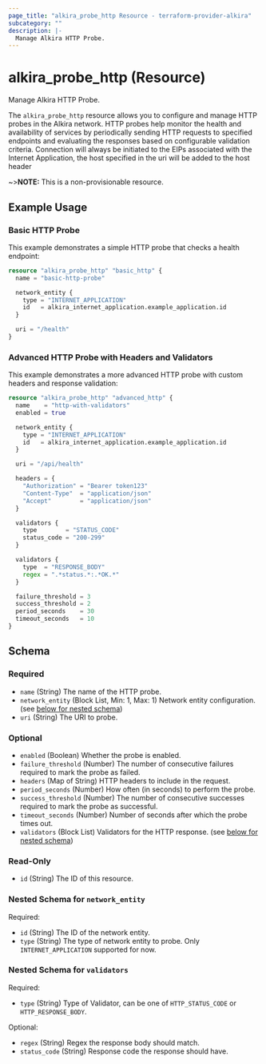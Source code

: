 ```yaml
---
page_title: "alkira_probe_http Resource - terraform-provider-alkira"
subcategory: ""
description: |-
  Manage Alkira HTTP Probe.
---
```


# alkira_probe_http (Resource)

Manage Alkira HTTP Probe.

The `alkira_probe_http` resource allows you to configure and manage HTTP probes in the Alkira network.
HTTP probes help monitor the health and availability of services by periodically sending HTTP requests 
to specified endpoints and evaluating the responses based on configurable validation criteria.
Connection will always be initiated to the EIPs associated with the Internet Application, 
the host specified in the uri will be added to the host header

~>**NOTE:**   This is a non-provisionable resource.

## Example Usage

### Basic HTTP Probe
This example demonstrates a simple HTTP probe that checks a health endpoint:
```terraform
resource "alkira_probe_http" "basic_http" {
  name = "basic-http-probe"

  network_entity {
    type = "INTERNET_APPLICATION"
    id   = alkira_internet_application.example_application.id
  }

  uri = "/health"
}
```

### Advanced HTTP Probe with Headers and Validators
This example demonstrates a more advanced HTTP probe with custom headers and response validation:
```terraform
resource "alkira_probe_http" "advanced_http" {
  name    = "http-with-validators"
  enabled = true

  network_entity {
    type = "INTERNET_APPLICATION"
    id   = alkira_internet_application.example_application.id
  }

  uri = "/api/health"

  headers = {
    "Authorization" = "Bearer token123"
    "Content-Type"  = "application/json"
    "Accept"        = "application/json"
  }

  validators {
    type        = "STATUS_CODE"
    status_code = "200-299"
  }

  validators {
    type  = "RESPONSE_BODY"
    regex = ".*status.*:.*OK.*"
  }

  failure_threshold = 3
  success_threshold = 2
  period_seconds    = 30
  timeout_seconds   = 10
}
``` 
<!-- schema generated by tfplugindocs -->
## Schema

### Required

- `name` (String) The name of the HTTP probe.
- `network_entity` (Block List, Min: 1, Max: 1) Network entity configuration. (see [below for nested schema](#nestedblock--network_entity))
- `uri` (String) The URI to probe.

### Optional

- `enabled` (Boolean) Whether the probe is enabled.
- `failure_threshold` (Number) The number of consecutive failures required to mark the probe as failed.
- `headers` (Map of String) HTTP headers to include in the request.
- `period_seconds` (Number) How often (in seconds) to perform the probe.
- `success_threshold` (Number) The number of consecutive successes required to mark the probe as successful.
- `timeout_seconds` (Number) Number of seconds after which the probe times out.
- `validators` (Block List) Validators for the HTTP response. (see [below for nested schema](#nestedblock--validators))

### Read-Only

- `id` (String) The ID of this resource.

<a id="nestedblock--network_entity"></a>
### Nested Schema for `network_entity`

Required:

- `id` (String) The ID of the network entity.
- `type` (String) The type of network entity to probe. Only `INTERNET_APPLICATION` supported for now.


<a id="nestedblock--validators"></a>
### Nested Schema for `validators`

Required:

- `type` (String) Type of Validator, can be one of `HTTP_STATUS_CODE` or `HTTP_RESPONSE_BODY`.

Optional:

- `regex` (String) Regex the response body should match.
- `status_code` (String) Response code the response should have.


